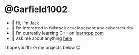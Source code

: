# @Garfield1002
- 👋 Hi, I’m Jack
- 👀 I’m interested in fullstack developement and cybersecurity.
- 🌱 I’m currently learning C++ on [learncpp.com](https://www.learncpp.com/)
- 💬 Ask me about anything [here](https://github.com/Garfield1002/Garfield1002/issues)

I hope you'll like my projects below 😊
